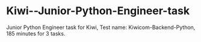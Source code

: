 # Kiwi--Junior-Python-Engineer-task
Junior Python Engineer task for Kiwi, Test name: Kiwicom-Backend-Python, 185 minutes for 3 tasks.

